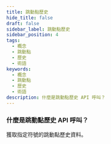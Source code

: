 ```yaml
---
title: 跳動點歷史
hide_title: false
draft: false
sidebar_label: 跳動點歷史
sidebar_position: 4
tags:
  - 概念
  - 跳動點
  - 歷史
  - 術語
keywords:
  - 概念
  - 跳動點
  - 歷史
  - 術語
description: 什麼是跳動點歷史 API 呼叫？
---
```


### 什麼是跳動點歷史 API 呼叫？

獲取指定符號的跳動點歷史資料。

